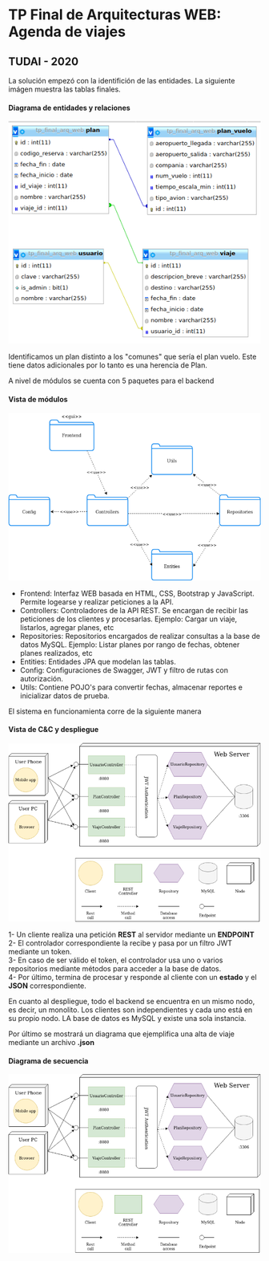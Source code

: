 # TP Final de Arquitecturas WEB: Agenda de viajes 
## TUDAI - 2020

La solución empezó con la identifición de las entidades. La siguiente imágen muestra las tablas finales.
#### Diagrama de entidades y relaciones
![DER](/tp-final-arq-web/images/DER.png)

Identificamos un plan distinto a los "comunes" que sería el plan vuelo. Este tiene datos adicionales por lo tanto es una herencia de Plan.

A nivel de módulos se cuenta con 5 paquetes para el backend
#### Vista de módulos
![Vista de módulos](/tp-final-arq-web/images/vista_modulos.png)

- Frontend: Interfaz WEB basada en HTML, CSS, Bootstrap y JavaScript. Permite logearse y realizar peticiones a la API.
- Controllers: Controladores de la API REST. Se encargan de recibir las peticiones de los clientes y procesarlas. Ejemplo: Cargar un viaje, listarlos, agregar planes, etc
- Repositories: Repositorios encargados de realizar consultas a la base de datos MySQL. Ejemplo: Listar planes por rango de fechas, obtener planes realizados, etc
- Entities: Entidades JPA que modelan las tablas.
- Config: Configuraciones de Swagger, JWT y filtro de rutas con autorización.
- Utils: Contiene POJO's para convertir fechas, almacenar reportes e inicializar datos de prueba.

El sistema en funcionamienta corre de la siguiente manera
#### Vista de C&C y despliegue
![Vista de C&C y despliegue](/tp-final-arq-web/images/vista_cc_despliegue.png)

1- Un cliente realiza una petición **REST** al servidor mediante un **ENDPOINT**  
2- El controlador correspondiente la recibe y pasa por un filtro JWT mediante un token.  
3- En caso de ser válido el token, el controlador usa uno o varios repositorios mediante métodos para acceder a la base de datos.  
4- Por último, termina de procesar y responde al cliente con un **estado** y el **JSON** correspondiente.

En cuanto al despliegue, todo el backend se encuentra en un mismo nodo, es decir, un monolito. Los clientes son independientes y cada uno está en su propio nodo. LA base de datos es MySQL y existe una sola instancia.

Por último se mostrará un diagrama que ejemplifica una alta de viaje mediante un archivo **.json** 
#### Diagrama de secuencia
![Vista de C&C y despliegue](/tp-final-arq-web/images/vista_cc_despliegue.png)
